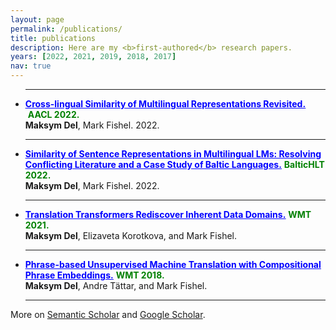 ```yaml
---
layout: page
permalink: /publications/
title: publications
description: Here are my <b>first-authored</b> research papers.
years: [2022, 2021, 2019, 2018, 2017]
nav: true
---
```


<ul class="c8 lst-kix_8cte57u8zkgu-0 start">
<hr>
<li class="c2 li-bullet-0"><span class="c0"><a class="c3" href="https://aclanthology.org/2022.aacl-main.15/"><b style="color:blue"><u>Cross-lingual Similarity of Multilingual Representations Revisited.</u></b></a></span><span> &nbsp;</span><span class="c1 c27"><b style="color:green">AACL 2022.</b></span><span><br></span><span class="c1"><b>Maksym Del</b></span><span>, Mark Fishel. 2022.</span><span class="c1">&nbsp;</span>
<span class="c6">&nbsp;&nbsp;&nbsp;&nbsp;&nbsp;&nbsp;&nbsp;&nbsp;&nbsp;&nbsp;&nbsp;&nbsp;&nbsp;&nbsp;&nbsp;&nbsp;&nbsp;&nbsp;&nbsp;&nbsp;&nbsp;&nbsp;&nbsp;&nbsp;&nbsp;&nbsp;&nbsp;&nbsp;&nbsp;&nbsp;&nbsp;&nbsp;&nbsp;</span></li>
<hr>
<li class="c2 li-bullet-0"><span class="c0"><a class="c3" href="https://www.google.com/url?q=https://www.bjmc.lu.lv/fileadmin/user_upload/lu_portal/projekti/bjmc/Contents/10_3_07_Del.pdf&amp;sa=D&amp;source=editors&amp;ust=1665584642277040&amp;usg=AOvVaw216w9jqBw2thEHyk9DSDc2"><b style="color:blue"><u>Similarity of Sentence Representations in Multilingual LMs: Resolving Conflicting Literature and a Case Study of Baltic Languages.</u></b></a></span><span></span><span>&nbsp;</span><span class="c1 c4"><b style="color:green">BalticHLT 2022.</b></span><span class="c4"><br></span><span class="c1"><b>Maksym Del</b></span><span>, Mark Fishel. 2022. </span></li>
<hr>
<li class="c2 li-bullet-0"><span class="c0"><a class="c3" href="https://www.google.com/url?q=https://aclanthology.org/2021.wmt-1.65/&amp;sa=D&amp;source=editors&amp;ust=1665584642277528&amp;usg=AOvVaw2SGglgGZPHodCfV0HgYkdu"><b style="color:blue"><u>Translation Transformers Rediscover Inherent Data Domains.</u></b></a></span><span></span><span>&nbsp;</span><span class="c1 c4"><b style="color:green">WMT 2021.</b></span><span class="c4"><br></span><span class="c1"><b>Maksym Del</b></span><span>, Elizaveta Korotkova, and Mark Fishel.</span></li>
<hr>
<li class="c2 li-bullet-0"><span class="c0"><a class="c3" href="https://www.google.com/url?q=https://aclanthology.org/W18-6407/&amp;sa=D&amp;source=editors&amp;ust=1665584642277991&amp;usg=AOvVaw1xsiqGq_HRxhl-3mrtd_yc"><b style="color:blue"><u>Phrase-based Unsupervised Machine Translation with Compositional Phrase Embeddings.</u></b></a></span><span> </span><span class="c1 c4"><b style="color:green">WMT 2018.</b></span><span class="c4"><br></span><span class="c1"><b>Maksym Del</b></span><span>, Andre Tättar, and Mark Fishel.</span></li>
<hr>
</ul>

More on [Semantic Scholar](https://www.semanticscholar.org/author/Maksym-Del/144691634?sort=pub-date) and [Google Scholar](https://scholar.google.com/citations?hl=en&user=EbtrluQAAAAJ&view_op=list_works&sortby=pubdate).

<!-- _pages/publications.md -->
<div class="publications">


</div>
